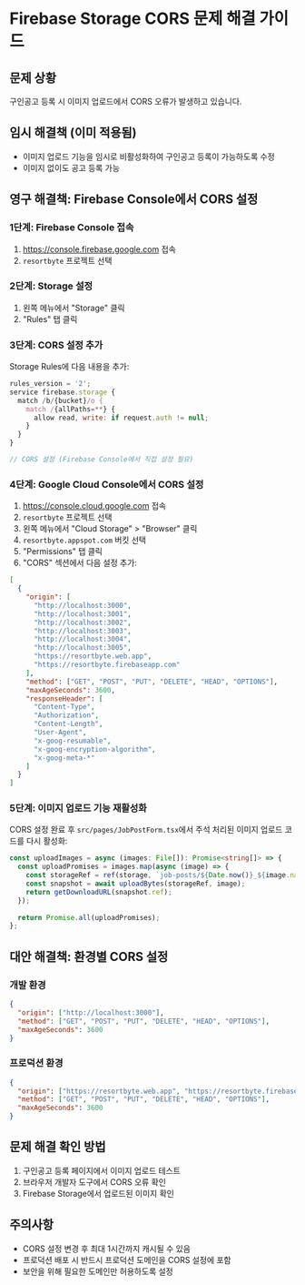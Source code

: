# Firebase Storage CORS 문제 해결 가이드

## 문제 상황
구인공고 등록 시 이미지 업로드에서 CORS 오류가 발생하고 있습니다.

## 임시 해결책 (이미 적용됨)
- 이미지 업로드 기능을 임시로 비활성화하여 구인공고 등록이 가능하도록 수정
- 이미지 없이도 공고 등록 가능

## 영구 해결책: Firebase Console에서 CORS 설정

### 1단계: Firebase Console 접속
1. https://console.firebase.google.com 접속
2. `resortbyte` 프로젝트 선택

### 2단계: Storage 설정
1. 왼쪽 메뉴에서 "Storage" 클릭
2. "Rules" 탭 클릭

### 3단계: CORS 설정 추가
Storage Rules에 다음 내용을 추가:

```javascript
rules_version = '2';
service firebase.storage {
  match /b/{bucket}/o {
    match /{allPaths=**} {
      allow read, write: if request.auth != null;
    }
  }
}

// CORS 설정 (Firebase Console에서 직접 설정 필요)
```

### 4단계: Google Cloud Console에서 CORS 설정
1. https://console.cloud.google.com 접속
2. `resortbyte` 프로젝트 선택
3. 왼쪽 메뉴에서 "Cloud Storage" > "Browser" 클릭
4. `resortbyte.appspot.com` 버킷 선택
5. "Permissions" 탭 클릭
6. "CORS" 섹션에서 다음 설정 추가:

```json
[
  {
    "origin": [
      "http://localhost:3000",
      "http://localhost:3001", 
      "http://localhost:3002",
      "http://localhost:3003",
      "http://localhost:3004",
      "http://localhost:3005",
      "https://resortbyte.web.app",
      "https://resortbyte.firebaseapp.com"
    ],
    "method": ["GET", "POST", "PUT", "DELETE", "HEAD", "OPTIONS"],
    "maxAgeSeconds": 3600,
    "responseHeader": [
      "Content-Type",
      "Authorization", 
      "Content-Length",
      "User-Agent",
      "x-goog-resumable",
      "x-goog-encryption-algorithm",
      "x-goog-meta-*"
    ]
  }
]
```

### 5단계: 이미지 업로드 기능 재활성화
CORS 설정 완료 후 `src/pages/JobPostForm.tsx`에서 주석 처리된 이미지 업로드 코드를 다시 활성화:

```typescript
const uploadImages = async (images: File[]): Promise<string[]> => {
  const uploadPromises = images.map(async (image) => {
    const storageRef = ref(storage, `job-posts/${Date.now()}_${image.name}`);
    const snapshot = await uploadBytes(storageRef, image);
    return getDownloadURL(snapshot.ref);
  });
  
  return Promise.all(uploadPromises);
};
```

## 대안 해결책: 환경별 CORS 설정

### 개발 환경
```json
{
  "origin": ["http://localhost:3000"],
  "method": ["GET", "POST", "PUT", "DELETE", "HEAD", "OPTIONS"],
  "maxAgeSeconds": 3600
}
```

### 프로덕션 환경
```json
{
  "origin": ["https://resortbyte.web.app", "https://resortbyte.firebaseapp.com"],
  "method": ["GET", "POST", "PUT", "DELETE", "HEAD", "OPTIONS"],
  "maxAgeSeconds": 3600
}
```

## 문제 해결 확인 방법
1. 구인공고 등록 페이지에서 이미지 업로드 테스트
2. 브라우저 개발자 도구에서 CORS 오류 확인
3. Firebase Storage에서 업로드된 이미지 확인

## 주의사항
- CORS 설정 변경 후 최대 1시간까지 캐시될 수 있음
- 프로덕션 배포 시 반드시 프로덕션 도메인을 CORS 설정에 포함
- 보안을 위해 필요한 도메인만 허용하도록 설정
